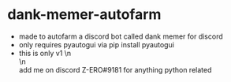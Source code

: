 # dank-memer-autofarm
- made to autofarm a discord bot called dank memer for discord
 - only requires pyautogui via pip install pyautogui
 - this is only v1  \n  
 \n  
add me on discord Z-ERO#9181 for anything python related
